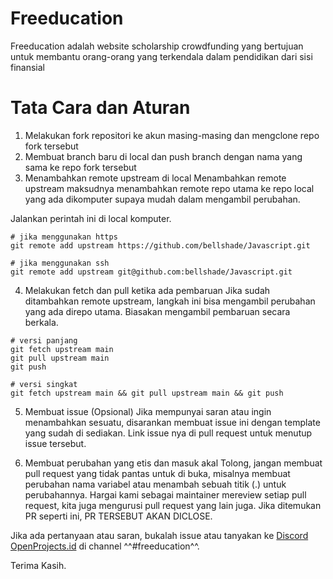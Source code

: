 # Freeducation

Freeducation adalah website scholarship crowdfunding yang bertujuan untuk membantu orang-orang yang terkendala dalam pendidikan dari sisi finansial

# Tata Cara dan Aturan
1. Melakukan fork repositori ke akun masing-masing dan mengclone repo fork tersebut
2. Membuat branch baru di local dan push branch dengan nama yang sama ke repo fork tersebut
3. Menambahkan remote upstream di local
Menambahkan remote upstream maksudnya menambahkan remote repo utama ke repo local yang ada dikomputer supaya mudah dalam mengambil perubahan.

Jalankan perintah ini di local komputer.
```
# jika menggunakan https
git remote add upstream https://github.com/bellshade/Javascript.git

# jika menggunakan ssh
git remote add upstream git@github.com:bellshade/Javascript.git
```
4. Melakukan fetch dan pull ketika ada pembaruan
Jika sudah ditambahkan remote upstream, langkah ini bisa mengambil perubahan yang ada direpo utama. Biasakan mengambil pembaruan secara berkala.

```
# versi panjang
git fetch upstream main
git pull upstream main
git push

# versi singkat
git fetch upstream main && git pull upstream main && git push
```

5. Membuat issue (Opsional)
Jika mempunyai saran atau ingin menambahkan sesuatu, disarankan membuat issue ini dengan template yang sudah di sediakan. Link issue nya di pull request untuk menutup issue tersebut.

6. Membuat perubahan yang etis dan masuk akal
Tolong, jangan membuat pull request yang tidak pantas untuk di buka, misalnya membuat perubahan nama variabel atau menambah sebuah titik (.) untuk perubahannya. Hargai kami sebagai maintainer mereview setiap pull request, kita juga mengurusi pull request yang lain juga. Jika ditemukan PR seperti ini, PR TERSEBUT AKAN DICLOSE.

Jika ada pertanyaan atau saran, bukalah issue atau tanyakan ke [Discord OpenProjects.id](https://discord.gg/jXzjHu9fJ7) di channel ^^#freeducation^^.

Terima Kasih.
